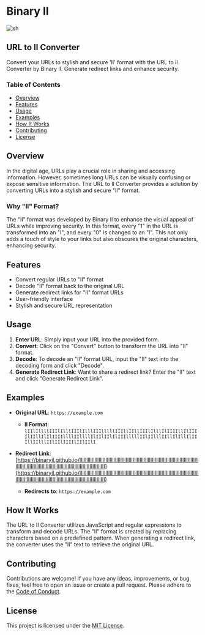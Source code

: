 # Binary Il

![sh](https://github.com/BINARYIl/binaryil.github.io/assets/66713844/8465ccf2-d448-4ffd-83e2-6d82e5530cf2)


## URL to Il Converter

Convert your URLs to stylish and secure 'Il' format with the URL to Il Converter by Binary Il. Generate redirect links and enhance security.

### Table of Contents
- [Overview](#overview)
- [Features](#features)
- [Usage](#usage)
- [Examples](#examples)
- [How It Works](#how-it-works)
- [Contributing](#contributing)
- [License](#license)

## Overview
In the digital age, URLs play a crucial role in sharing and accessing information. However, sometimes long URLs can be visually confusing or expose sensitive information. The URL to Il Converter provides a solution by converting URLs into a stylish and secure "Il" format.

### Why "Il" Format?
The "Il" format was developed by Binary Il to enhance the visual appeal of URLs while improving security. In this format, every "1" in the URL is transformed into an "I", and every "0" is changed to an "l". This not only adds a touch of style to your links but also obscures the original characters, enhancing security.

## Features
- Convert regular URLs to "Il" format
- Decode "Il" format back to the original URL
- Generate redirect links for "Il" format URLs
- User-friendly interface
- Stylish and secure URL representation

## Usage
1. **Enter URL**: Simply input your URL into the provided form.
2. **Convert**: Click on the "Convert" button to transform the URL into "Il" format.
3. **Decode**: To decode an "Il" format URL, input the "Il" text into the decoding form and click "Decode".
4. **Generate Redirect Link**: Want to share a redirect link? Enter the "Il" text and click "Generate Redirect Link".

## Examples
- **Original URL**: `https://example.com`
  - **Il Format**: `lIIlIllllIIIlIlllIIIlIlllIIIlllllIIIllIIllIIIlIlllIlIIIIllIlIIIIlIIllIlIlIIIIllllIIllllIlIIlIIlIlIIIlllllIIlIIlllIIllIlIllIlIIIllIIlllIIlIIlIIIIlIIlIIlI`

- **Redirect Link**: [https://binaryil.github.io/lIIlIllllIIIlIlllIIIlIlllIIIlllllIIIllIIllIIIlIlllIlIIIIllIlIIIIlIIllIlIlIIIIllllIIllllIlIIlIIlIlIIIlllllIIlIIlllIIllIlIllIlIIIllIIlllIIlIIlIIIIlIIlIIlI](https://binaryil.github.io/lIIlIllllIIIlIlllIIIlIlllIIIlllllIIIllIIllIIIlIlllIlIIIIllIlIIIIlIIllIlIlIIIIllllIIllllIlIIlIIlIlIIIlllllIIlIIlllIIllIlIllIlIIIllIIlllIIlIIlIIIIlIIlIIlI)
  - **Redirects to**: `https://example.com`

## How It Works
The URL to Il Converter utilizes JavaScript and regular expressions to transform and decode URLs. The "Il" format is created by replacing characters based on a predefined pattern. When generating a redirect link, the converter uses the "Il" text to retrieve the original URL.

## Contributing
Contributions are welcome! If you have any ideas, improvements, or bug fixes, feel free to open an issue or create a pull request. Please adhere to the [Code of Conduct](CODE_OF_CONDUCT.md).

## License
This project is licensed under the [MIT License](LICENSE).


